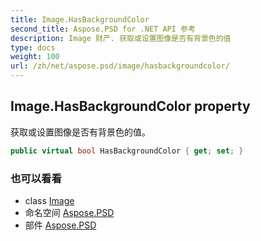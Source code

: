 ```yaml
---
title: Image.HasBackgroundColor
second_title: Aspose.PSD for .NET API 参考
description: Image 财产. 获取或设置图像是否有背景色的值
type: docs
weight: 100
url: /zh/net/aspose.psd/image/hasbackgroundcolor/
---
```

## Image.HasBackgroundColor property

获取或设置图像是否有背景色的值。

```csharp
public virtual bool HasBackgroundColor { get; set; }
```

### 也可以看看

* class [Image](../)
* 命名空间 [Aspose.PSD](../../image/)
* 部件 [Aspose.PSD](../../../)


